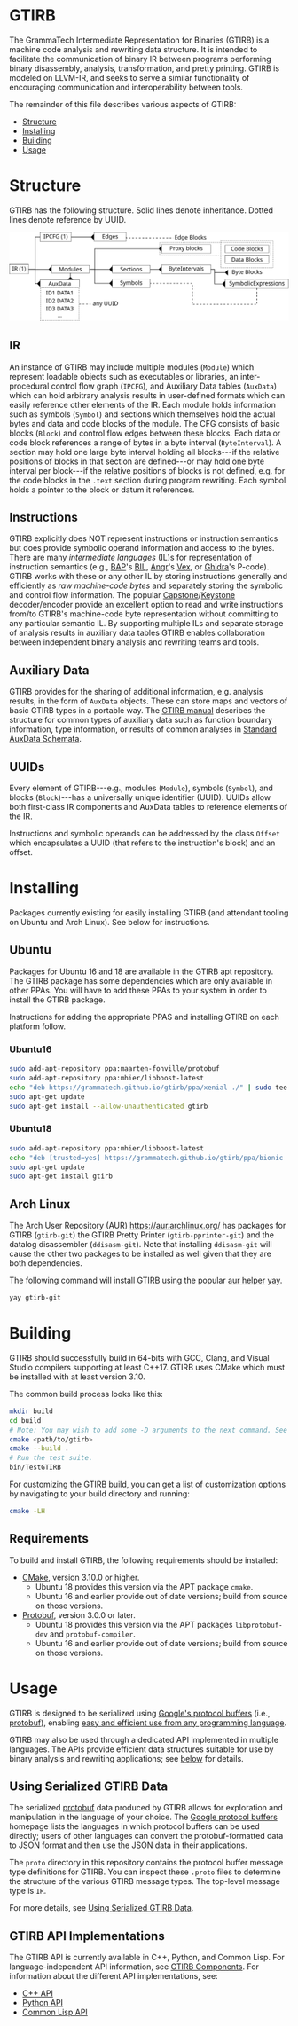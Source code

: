# GTIRB

The GrammaTech Intermediate Representation for Binaries (GTIRB) is a
machine code analysis and rewriting data structure.  It is intended to
facilitate the communication of binary IR between programs performing
binary disassembly, analysis, transformation, and pretty printing.
GTIRB is modeled on LLVM-IR, and seeks to serve a similar
functionality of encouraging communication and interoperability
between tools.

The remainder of this file describes various aspects of GTIRB:
- [Structure](#structure)
- [Installing](#installing)
- [Building](#building)
- [Usage](#usage)

# Structure

GTIRB has the following structure.  Solid lines denote inheritance.
Dotted lines denote reference by UUID.

![GTIRB Data Structure](.gtirb.svg)

## IR

An instance of GTIRB may include multiple modules (`Module`) which
represent loadable objects such as executables or libraries, an
inter-procedural control flow graph (`IPCFG`), and Auxiliary Data tables
(`AuxData`) which can hold arbitrary analysis results in user-defined
formats which can easily reference other elements of the IR.  Each
module holds information such as symbols (`Symbol`) and sections which
themselves hold the actual bytes and data and code blocks of the
module.  The CFG consists of basic blocks (`Block`) and control flow
edges between these blocks.  Each data or code block references a
range of bytes in a byte interval (`ByteInterval`).  A section may
hold one large byte interval holding all blocks---if the relative
positions of blocks in that section are defined---or may hold one byte
interval per block---if the relative positions of blocks is not
defined, e.g. for the code blocks in the `.text` section during
program rewriting.  Each symbol holds a pointer to the block or datum
it references.


## Instructions

GTIRB explicitly does NOT represent instructions or instruction
semantics but does provide symbolic operand information and access to
the bytes.  There are many *intermediate languages* (IL)s for
representation of instruction semantics (e.g.,
[BAP](https://github.com/BinaryAnalysisPlatform/bap)'s
[BIL](https://github.com/BinaryAnalysisPlatform/bil/releases/download/v0.1/bil.pdf),
[Angr](http://angr.io)'s [Vex](https://github.com/angr/pyvex), or
[Ghidra](https://www.nsa.gov/resources/everyone/ghidra/)'s P-code).
GTIRB works with these or any other IL by storing instructions
generally and efficiently as *raw machine-code bytes* and separately
storing the symbolic and control flow information.  The popular
[Capstone](https://www.capstone-engine.org)/[Keystone](https://www.keystone-engine.org)
decoder/encoder provide an excellent option to read and write
instructions from/to GTIRB's machine-code byte representation without
committing to any particular semantic IL.  By supporting multiple ILs
and separate storage of analysis results in auxiliary data tables
GTIRB enables collaboration between independent binary analysis and
rewriting teams and tools.


## Auxiliary Data

GTIRB provides for the sharing of additional information,
e.g. analysis results, in the form of `AuxData` objects.  These can
store maps and vectors of basic GTIRB types in a portable way. The
[GTIRB manual](https://grammatech.github.io/gtirb/) describes the
structure for common types of auxiliary data such as function boundary
information, type information, or results of common analyses in
[Standard AuxData Schemata](https://grammatech.github.io/gtirb/md__aux_data.html).


## UUIDs

Every element of GTIRB---e.g., modules (`Module`), symbols (`Symbol`),
and blocks (`Block`)---has a universally unique identifier (UUID).
UUIDs allow both first-class IR components and AuxData tables to
reference elements of the IR.

Instructions and symbolic operands can be addressed by the class
`Offset` which encapsulates a UUID (that refers to the instruction's
block) and an offset.

# Installing
Packages currently existing for easily installing GTIRB (and attendant
tooling on Ubuntu and Arch Linux).  See below for instructions.

## Ubuntu
Packages for Ubuntu 16 and 18 are available in the GTIRB apt
repository.  The GTIRB package has some dependencies which are only
available in other PPAs.  You will have to add these PPAs to your
system in order to install the GTIRB package.

Instructions for adding the appropriate PPAS and installing GTIRB on each
platform follow.

### Ubuntu16
```sh
sudo add-apt-repository ppa:maarten-fonville/protobuf
sudo add-apt-repository ppa:mhier/libboost-latest
echo "deb https://grammatech.github.io/gtirb/ppa/xenial ./" | sudo tee -a /etc/apt/sources.list.d/gtirb.list
sudo apt-get update
sudo apt-get install --allow-unauthenticated gtirb
```

### Ubuntu18
```sh
sudo add-apt-repository ppa:mhier/libboost-latest
echo "deb [trusted=yes] https://grammatech.github.io/gtirb/ppa/bionic ./" | sudo tee -a /etc/apt/sources.list.d/gtirb.list
sudo apt-get update
sudo apt-get install gtirb
```

## Arch Linux
The Arch User Repository (AUR) https://aur.archlinux.org/ has packages
for GTIRB (`gtirb-git`) the GTIRB Pretty Printer
(`gtirb-pprinter-git`) and the datalog disassembler (`ddisasm-git`).
Note that installing `ddisasm-git` will cause the other two packages
to be installed as well given that they are both dependencies.

The following command will install GTIRB using the popular
[aur helper](https://wiki.archlinux.org/index.php/AUR_helpers)
[yay](https://github.com/Jguer/yay).
```sh
yay gtirb-git
```

# Building

GTIRB should successfully build in 64-bits with GCC, Clang, and Visual
Studio compilers supporting at least C++17.  GTIRB uses CMake which
must be installed with at least version 3.10.

The common build process looks like this:
```sh
mkdir build
cd build
# Note: You may wish to add some -D arguments to the next command. See below.
cmake <path/to/gtirb>
cmake --build .
# Run the test suite.
bin/TestGTIRB
```

For customizing the GTIRB build, you can get a list of customization options by
navigating to your build directory and running:

```sh
cmake -LH
```

## Requirements

To build and install GTIRB, the following requirements should be installed:

- [CMake](https://cmake.org/), version 3.10.0 or higher.
   - Ubuntu 18 provides this version via the APT package `cmake`.
   - Ubuntu 16 and earlier provide out of date versions; build from
     source on those versions.
- [Protobuf](https://developers.google.com/protocol-buffers/), version
  3.0.0 or later.
  - Ubuntu 18 provides this version via the APT packages
    `libprotobuf-dev` and `protobuf-compiler`.
  - Ubuntu 16 and earlier provide out of date versions; build from
    source on those versions.

# Usage

GTIRB is designed to be serialized using [Google's protocol
buffers](https://developers.google.com/protocol-buffers/) (i.e.,
[protobuf](https://github.com/google/protobuf/wiki)), enabling
[easy and efficient use from any programming language](#using-serialized-gtirb-data).

GTIRB may also be used through a dedicated API implemented in multiple
languages. The APIs provide efficient data structures suitable for use
by binary analysis and rewriting applications; see
[below](#gtirb-api-implementations) for details.

## Using Serialized GTIRB Data

The serialized [protobuf](https://github.com/google/protobuf/wiki)
data produced by GTIRB allows for exploration and manipulation in the
language of your choice. The [Google protocol
buffers](https://developers.google.com/protocol-buffers/) homepage
lists the languages in which protocol buffers can be used directly;
users of other languages can convert the protobuf-formatted data to
JSON format and then use the JSON data in their applications.

The `proto` directory in this repository contains the protocol buffer
message type definitions for GTIRB. You can inspect these `.proto`
files to determine the structure of the various GTIRB message
types. The top-level message type is `IR`.

For more details, see [Using Serialized GTIRB Data](PROTOBUF.md).

## GTIRB API Implementations

The GTIRB API is currently available in C++, Python, and Common
Lisp. For language-independent API information, see [GTIRB
Components](doc/general/ComponentsIndex.md). For information about the
different API implementations, see:

  - [C++ API](doc/cpp/README.md)
  - [Python API](python/README.md)
  - [Common Lisp API](cl/README.md)
